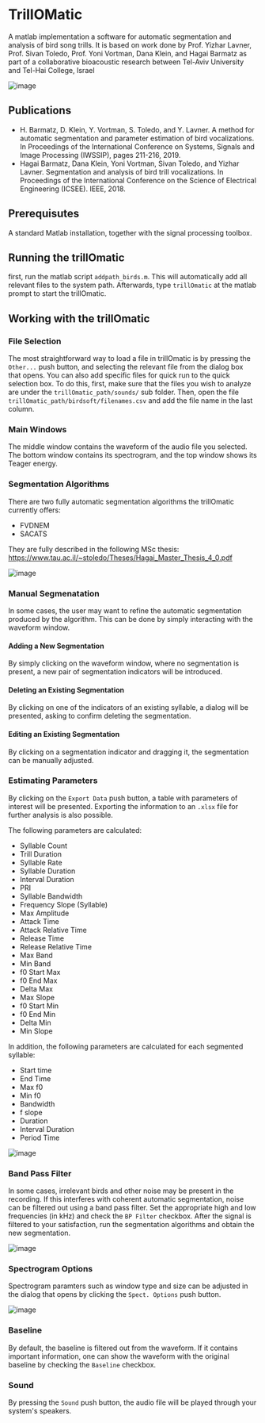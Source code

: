# TrillOMatic
A matlab implementation a software for automatic segmentation and analysis of bird song trills.
It is based on work done by Prof. Yizhar Lavner, Prof. Sivan Toledo, Prof. Yoni Vortman, Dana Klein, and Hagai Barmatz as part of a collaborative bioacoustic research
between Tel-Aviv University and Tel-Hai College, Israel

![image](https://user-images.githubusercontent.com/895574/116317931-b2c6df00-a7bc-11eb-934c-3fe6d29bb156.png)

## Publications
* 	H. Barmatz, D. Klein, Y. Vortman, S. Toledo, and Y. Lavner.
A method for automatic segmentation and parameter estimation of bird vocalizations.
In Proceedings of the International Conference on Systems, Signals and Image Processing (IWSSIP), pages 211-216, 2019. 
* 	Hagai Barmatz, Dana Klein, Yoni Vortman, Sivan Toledo, and Yizhar Lavner.
Segmentation and analysis of bird trill vocalizations.
In Proceedings of the International Conference on the Science of Electrical Engineering (ICSEE). IEEE, 2018. 

## Prerequisutes
A standard Matlab installation, together with the signal processing toolbox.

## Running the trillOmatic
first, run the matlab script `addpath_birds.m`. This will automatically add all relevant files 
to the system path. Afterwards, type `trillOmatic` at the matlab prompt to start the trillOmatic.

## Working with the trillOmatic

### File Selection
The most straightforward way to load a file in trillOmatic is by pressing the `Other...` push button,
and selecting the relevant file from the dialog box that opens.
You can also add specific files for quick run to the quick selection box. To do this, first, make 
sure that the files you wish to analyze are under the `trillOmatic_path/sounds/` sub folder.
Then, open the file `trillOmatic_path/birdsoft/filenames.csv` and add the file name in the last column.

### Main Windows

The middle window contains the waveform of the audio file you selected. The bottom window contains
its spectrogram, and the top window shows its Teager energy. 

### Segmentation Algorithms

There are two fully automatic segmentation algorithms the trillOmatic currently offers:
* FVDNEM
* SACATS

They are fully described in the following MSc thesis: 
https://www.tau.ac.il/~stoledo/Theses/Hagai_Master_Thesis_4_0.pdf

![image](https://user-images.githubusercontent.com/895574/116318040-d5f18e80-a7bc-11eb-9dc5-ff1076371061.png)

### Manual Segmenatation
In some cases, the user may want to refine the automatic segmentation produced by the algorithm.
This can be done by simply interacting with the waveform window.

#### Adding a New Segmentation
By simply clicking on the waveform window, where no segmentation is present, a new pair of 
segmentation indicators will be introduced.
#### Deleting an Existing Segmentation
By clicking on one of the indicators of an existing syllable, a dialog will be presented, asking 
to confirm deleting the segmentation.
#### Editing an Existing Segmentation
By clicking on a segmentation indicator and dragging it, the segmentation can be manually adjusted.

### Estimating Parameters
By clicking on the `Export Data` push button, a table with parameters of interest will be presented.
Exporting the information to an `.xlsx` file for further analysis is also possible.

The following parameters are calculated:
* Syllable Count
* Trill Duration
* Syllable Rate
* Syllable Duration
* Interval Duration
* PRI
* Syllable Bandwidth
* Frequency Slope (Syllable)
* Max Amplitude
* Attack Time
* Attack Relative Time
* Release Time
* Release Relative Time
* Max Band
* Min Band
* f0 Start Max
* f0 End Max
* Delta Max
* Max Slope
* f0 Start Min
* f0 End Min
* Delta Min
* Min Slope

In addition, the following parameters are calculated for each segmented syllable:
* Start time
* End Time
* Max f0
* Min f0
* Bandwidth
* f slope
* Duration
* Interval Duration
* Period Time

![image](https://user-images.githubusercontent.com/895574/116318160-020d0f80-a7bd-11eb-9238-786003dfd0e2.png)

### Band Pass Filter
In some cases, irrelevant birds and other noise may be present in the recording. If this interferes
with coherent automatic segmentation, noise can be filtered out using a band pass filter. 
Set the appropriate high and low frequencies (in kHz) and check the `BP Filter` checkbox. After 
the signal is filtered to your satisfaction, run the segmentation algorithms and obtain the new 
segmentation.

![image](https://user-images.githubusercontent.com/895574/116320813-9c6f5200-a7c1-11eb-8af2-9a6faab142ec.png)


### Spectrogram Options
Spectrogram paramters such as window type and size can be adjusted in the dialog that opens by 
clicking the `Spect. Options` push button.

![image](https://user-images.githubusercontent.com/895574/116318527-97100880-a7bd-11eb-9dd9-445babb45e39.png)

### Baseline
By default, the baseline is filtered out from the waveform. If it contains important information,
one can show the waveform with the original baseline by checking the `Baseline` checkbox.

### Sound
By pressing the `Sound` push button, the audio file will be played through your system's speakers.
